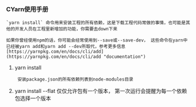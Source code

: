 ### CYarn使用手册
	`yarn install` 命令用来安装工程的所有依赖，这是下载工程代码常做的事情，也可能是其他的开发人员在工程里新增加的功能，你需要去down下来

	如果你曾经使用npm的话，你可能会经常使用到--save或--save-dev， 这些命令在yarn中已经被yarn add和yarn add --dev所取代，参考更多信息[https://yarnpkg.com/en/docs/cli/add](https://yarnpkg.com/en/docs/cli/add "documentation")

1. yarn install

		安装package.json的所有依赖列表到node-modules目录
2. yarn install --flat
		仅仅允许包有一个版本， 第一次运行会提醒为每一个依赖包选择一个版本
		